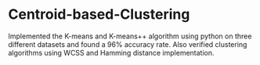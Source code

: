 # Centroid-based-Clustering
Implemented the K-means and K-means++ algorithm using python on three different datasets and found a 96% accuracy rate. Also verified clustering algorithms using WCSS and Hamming distance implementation.
